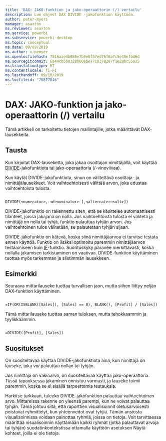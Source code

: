 ```yaml
---
title: 'DAX: JAKO-funktion ja jako-operaattorin (/) vertailu'
description: Lue ohjeet DAX DIVIDE -jakofunktion käyttöön.
author: peter-myers
manager: asaxton
ms.reviewer: asaxton
ms.service: powerbi
ms.subservice: powerbi-desktop
ms.topic: conceptual
ms.date: 09/09/2019
ms.author: v-pemyer
ms.openlocfilehash: 7516aaedb886e7b9e0f57ed76f0a7c5e40efbd6d
ms.sourcegitcommit: 6a44cb5b0328b60ebe7710378287f1e20bc55a25
ms.translationtype: HT
ms.contentlocale: fi-FI
ms.lasthandoff: 09/10/2019
ms.locfileid: "70877846"
---
```

# <a name="dax-divide-function-vs-divide-operator-"></a>DAX: JAKO-funktion ja jako-operaattorin (/) vertailu

Tämä artikkeli on tarkoitettu tietojen mallintajille, jotka määrittävät DAX-lausekkeita.

## <a name="background"></a>Tausta

Kun kirjoitat DAX-lauseketta, joka jakaa osoittajan nimittäjällä, voit käyttää [DIVIDE](/dax/divide-function-dax)-jakofunktiota tai jako-operaattoria (/-vinoviivaa).

Kun käytät DIVIDE-jakofunktiota, sinun on välitettävä osoittaja- ja nimittäjälausekkeet. Voit vaihtoehtoisesti välittää arvon, joka edustaa vaihtoehtoista tulosta.

```dax

DIVIDE(<numerator>, <denominator> [,<alternateresult>])

```

DIVIDE-jakofunktio on rakennettu siten, että se käsittelee automaattisesti tilanteet, joissa jakajana on nolla. Jos vaihtoehtoista tulosta ei välitetä ja nimittäjä on nolla tai tyhjä, funktio palauttaa tyhjän arvon. Jos vaihtoehtoinen tulos välitetään, se palautetaan tyhjän sijaan.

DIVIDE-jakofunktio on kätevä, koska siinä nimittäjäarvoa ei tarvitse testata ennen käyttöä. Funktio on lisäksi optimoitu paremmin nimittäjäarvon testaamiseen kuin [IF](/dax/if-function-dax)-funktio. Suorituskyky paranee merkittävästi, koska nollalla jakamisen tarkistaminen on vaativaa. DIVIDE-funktion käyttäminen tuottaa myös tarkemman ja siistimmän lausekkeen.

## <a name="example"></a>Esimerkki

Seuraava mittarilauseke tuottaa turvallisen jaon, mutta siihen liittyy neljän DAX-funktion käyttäminen.

```dax

=IF(OR(ISBLANK([Sales]), [Sales] == 0), BLANK(), [Profit] / [Sales])

```

Tämä mittarilauseke tuottaa saman tuloksen, mutta tehokkaammin ja tyylikkäämmin.

```dax

=DIVIDE([Profit], [Sales])

```

## <a name="recommendations"></a>Suositukset

On suositeltavaa käyttää DIVIDE-jakofunktiota aina, kun nimittäjä on lauseke, joka _voi_ palauttaa nollan tai tyhjän.

Jos nimittäjä on vakioarvo, on suositeltavaa käyttää jako-operaattoria. Tässä tapauksessa jakaminen onnistuu varmasti, ja lauseke toimii paremmin, koska se ei sisällä tarpeettomia testauksia.

Harkitse tarkkaan, tuleeko DIVIDE-jakofunktion palauttaa vaihtoehtoinen arvo. Mittareissa rakenne on yleensä parempi, kun ne voivat palauttaa tyhjän. Tämä johtuu siitä, että raporttien visualisoinnit oletusarvoisesti poistavat ryhmittelyt, kun yhteenvedot ovat tyhjiä. Tämän ansiosta visualisoinnissa voidaan painottaa ryhmiä, joissa on tietoja. Voit tarvittaessa määrittää visualisoinnin näyttämään kaikki ryhmät (jotka palauttavat arvoja tai tyhjän) suodatinkontekstissa ottamalla käyttöön asetuksen Näytä kohteet, joilla ei ole tietoja.
